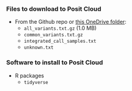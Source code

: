 ### Files to download to Posit Cloud

* From the Github repo or [this OneDrive folder](https://livejohnshopkins.sharepoint.com/:f:/s/mccoy_lab/EkwJFRhy1DZNt8Dg42caT6wBXzvq9p7DTskMmwk-nbaOow?e=3OpzbZ):
	* `all_variants.txt.gz` (1.0 MB)
	* `common_variants.txt.gz`
	* `integrated_call_samples.txt`
	* `unknown.txt`


### Software to install to Posit Cloud

* R packages
	* `tidyverse`